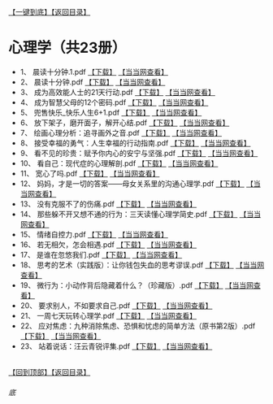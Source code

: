[【一键到底】](#底)<a href="../../../#心理学共计23册已更完">【返回目录】</a>
# 心理学（共23册）
*	1、	晨读十分钟.1.pdf	 [【下载】](https://474b.com/file/25713053-436016261)	[【当当网查看】](http://search.dangdang.com/?key=%晨读十分钟.1%&act=input)
*	2、	晨读十分钟.pdf	 [【下载】](https://474b.com/file/25713053-436016328)	[【当当网查看】](http://search.dangdang.com/?key=%晨读十分钟%&act=input)
*	3、	成为高效能人士的21天行动.pdf	 [【下载】](https://474b.com/file/25713053-436016352)	[【当当网查看】](http://search.dangdang.com/?key=%成为高效能人士的21天行动%&act=input)
*	4、	成为智慧父母的12个密码.pdf	 [【下载】](https://474b.com/file/25713053-436016390)	[【当当网查看】](http://search.dangdang.com/?key=%成为智慧父母的12个密码%&act=input)
*	5、	兜售快乐_快乐人生6+1.pdf	 [【下载】](https://474b.com/file/25713053-436016403)	[【当当网查看】](http://search.dangdang.com/?key=%兜售快乐_快乐人生6+1%&act=input)
*	6、	放下架子，磨开面子，解开心结.pdf	 [【下载】](https://474b.com/file/25713053-436016420)	[【当当网查看】](http://search.dangdang.com/?key=%放下架子，磨开面子，解开心结%&act=input)
*	7、	绘画心理分析：追寻画外之音.pdf	 [【下载】](https://474b.com/file/25713053-436016520)	[【当当网查看】](http://search.dangdang.com/?key=%绘画心理分析：追寻画外之音%&act=input)
*	8、	接受幸福的勇气：人生幸福的行动指南.pdf	 [【下载】](https://474b.com/file/25713053-436016540)	[【当当网查看】](http://search.dangdang.com/?key=%接受幸福的勇气：人生幸福的行动指南%&act=input)
*	9、	看不见的珍贵：赋予你内心的安宁与坚强.pdf	 [【下载】](https://474b.com/file/25713053-436016550)	[【当当网查看】](http://search.dangdang.com/?key=%看不见的珍贵：赋予你内心的安宁与坚强%&act=input)
*	10、	看自己：现代症的心理解剖.pdf	 [【下载】](https://474b.com/file/25713053-436016569)	[【当当网查看】](http://search.dangdang.com/?key=%看自己：现代症的心理解剖%&act=input)
*	11、	宽心了吗.pdf	 [【下载】](https://474b.com/file/25713053-436016649)	[【当当网查看】](http://search.dangdang.com/?key=%宽心了吗%&act=input)
*	12、	妈妈，才是一切的答案——母女关系里的沟通心理学.pdf	 [【下载】](https://474b.com/file/25713053-436016676)	[【当当网查看】](http://search.dangdang.com/?key=%妈妈，才是一切的答案——母女关系里的沟通心理学%&act=input)
*	13、	没有克服不了的伤痛.pdf	 [【下载】](https://474b.com/file/25713053-436016759)	[【当当网查看】](http://search.dangdang.com/?key=%没有克服不了的伤痛%&act=input)
*	14、	那些躲不开又想不通的行为：三天读懂心理学简史.pdf	 [【下载】](https://474b.com/file/25713053-436016778)	[【当当网查看】](http://search.dangdang.com/?key=%那些躲不开又想不通的行为：三天读懂心理学简史%&act=input)
*	15、	情绪自控力.pdf	 [【下载】](https://474b.com/file/25713053-436016807)	[【当当网查看】](http://search.dangdang.com/?key=%情绪自控力%&act=input)
*	16、	若无相欠，怎会相遇.pdf	 [【下载】](https://474b.com/file/25713053-436016822)	[【当当网查看】](http://search.dangdang.com/?key=%若无相欠，怎会相遇%&act=input)
*	17、	是谁在忽悠我们.pdf	 [【下载】](https://474b.com/file/25713053-436016842)	[【当当网查看】](http://search.dangdang.com/?key=%是谁在忽悠我们%&act=input)
*	18、	思考的艺术（实践版）：让你钱包失血的思考谬误.pdf	 [【下载】](https://474b.com/file/25713053-436016846)	[【当当网查看】](http://search.dangdang.com/?key=%思考的艺术（实践版）：让你钱包失血的思考谬误%&act=input)
*	19、	微行为：小动作背后隐藏着什么？（珍藏版）.pdf	 [【下载】](https://474b.com/file/25713053-436016947)	[【当当网查看】](http://search.dangdang.com/?key=%微行为：小动作背后隐藏着什么？（珍藏版）%&act=input)
*	20、	要求别人，不如要求自己.pdf	 [【下载】](https://474b.com/file/25713053-436016971)	[【当当网查看】](http://search.dangdang.com/?key=%要求别人，不如要求自己%&act=input)
*	21、	一周七天玩转心理学.pdf	 [【下载】](https://474b.com/file/25713053-436016983)	[【当当网查看】](http://search.dangdang.com/?key=%一周七天玩转心理学%&act=input)
*	22、	应对焦虑：九种消除焦虑、恐惧和忧虑的简单方法（原书第2版）.pdf	 [【下载】](https://474b.com/file/25713053-436017003)	[【当当网查看】](http://search.dangdang.com/?key=%应对焦虑：九种消除焦虑、恐惧和忧虑的简单方法（原书第2版）%&act=input)
*	23、	站着说话：汪云青锐评集.pdf	 [【下载】](https://474b.com/file/25713053-436017014)	[【当当网查看】](http://search.dangdang.com/?key=%站着说话：汪云青锐评集%&act=input)

<br>[【回到顶部】](#readme)<a href="../../../#心理学共计23册已更完">【返回目录】</a>
###### 底
